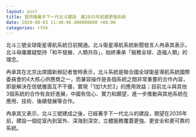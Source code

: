 ```yaml
---
layout: post
title: 當局稱著手下一代北斗建設　冀2035年前建更強系統
date: 2020-08-03 11:40:06.000000000 +08:00
categories: rthk
---
```


北斗三號全球衛星導航系統日前開通。北斗衛星導航系統新聞發言人冉承其表示，北斗毋庸置疑堅持「和平發展、人類共存」，始終秉承「服務全球、造福人類」的理念。

冉承其在北京出席國新辦記者會時表示，北斗系統是聯合國全球衛星導航系統國際委員會的4大核心供應商之一，而兼容操作是各個系統之間非常重要的合作內容，即是解決在信號層面互不干擾，實現「1加1大於2」的應用效益；目前北斗與其他3個系統的合作有良好進展，中國有信心、實力和願望，進一步推動與其他系統在應用、技術、後續發展等合作。

冉承其又表示，北斗三號建成之後，已經著手下一代北斗的建設，期望在2035年前，建設一個從室內到室外、深海到深空，立體服務覆蓋更強、更安全和更可靠的系統。
